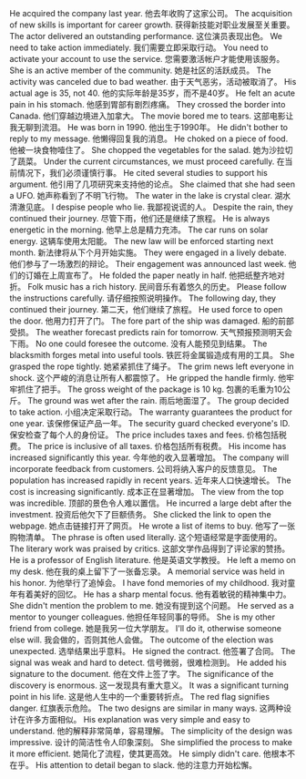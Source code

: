 He acquired the company last year. 他去年收购了这家公司。
The acquisition of new skills is important for career growth. 获得新技能对职业发展至关重要。
The actor delivered an outstanding performance. 这位演员表现出色。
We need to take action immediately. 我们需要立即采取行动。
You need to activate your account to use the service. 您需要激活帐户才能使用该服务。
She is an active member of the community. 她是社区的活跃成员。
The activity was canceled due to bad weather. 由于天气恶劣，活动被取消了。
His actual age is 35, not 40. 他的实际年龄是35岁，而不是40岁。
He felt an acute pain in his stomach. 他感到胃部有剧烈疼痛。
They crossed the border into Canada. 他们穿越边境进入加拿大。
The movie bored me to tears. 这部电影让我无聊到流泪。
He was born in 1990. 他出生于1990年。
He didn't bother to reply to my message. 他懒得回复我的消息。
He choked on a piece of food. 他被一块食物噎住了。
She chopped the vegetables for the salad. 她为沙拉切了蔬菜。
Under the current circumstances, we must proceed carefully. 在当前情况下，我们必须谨慎行事。
He cited several studies to support his argument. 他引用了几项研究来支持他的论点。
She claimed that she had seen a UFO. 她声称看到了不明飞行物。
The water in the lake is crystal clear. 湖水清澈见底。
I despise people who lie. 我鄙视说谎的人。
Despite the rain, they continued their journey. 尽管下雨，他们还是继续了旅程。
He is always energetic in the morning. 他早上总是精力充沛。
The car runs on solar energy. 这辆车使用太阳能。
The new law will be enforced starting next month. 新法律将从下个月开始实施。
They were engaged in a lively debate. 他们参与了一场激烈的辩论。
Their engagement was announced last week. 他们的订婚在上周宣布了。
He folded the paper neatly in half. 他把纸整齐地对折。
Folk music has a rich history. 民间音乐有着悠久的历史。
Please follow the instructions carefully. 请仔细按照说明操作。
The following day, they continued their journey. 第二天，他们继续了旅程。
He used force to open the door. 他用力打开了门。
The fore part of the ship was damaged. 船的前部受损。
The weather forecast predicts rain for tomorrow. 天气预报预测明天会下雨。
No one could foresee the outcome. 没有人能预见到结果。
The blacksmith forges metal into useful tools. 铁匠将金属锻造成有用的工具。
She grasped the rope tightly. 她紧紧抓住了绳子。
The grim news left everyone in shock. 这个严峻的消息让所有人都震惊了。
He gripped the handle firmly. 他牢牢抓住了把手。
The gross weight of the package is 10 kg. 包裹的毛重为10公斤。
The ground was wet after the rain. 雨后地面湿了。
The group decided to take action. 小组决定采取行动。
The warranty guarantees the product for one year. 该保修保证产品一年。
The security guard checked everyone's ID. 保安检查了每个人的身份证。
The price includes taxes and fees. 价格包括税费。
The price is inclusive of all taxes. 价格包括所有税费。
His income has increased significantly this year. 今年他的收入显著增加。
The company will incorporate feedback from customers. 公司将纳入客户的反馈意见。
The population has increased rapidly in recent years. 近年来人口快速增长。
The cost is increasing significantly. 成本正在显著增加。
The view from the top was incredible. 顶部的景色令人难以置信。
He incurred a large debt after the investment. 投资后他欠下了巨额债务。
She clicked the link to open the webpage. 她点击链接打开了网页。
He wrote a list of items to buy. 他写了一张购物清单。
The phrase is often used literally. 这个短语经常是字面使用的。
The literary work was praised by critics. 这部文学作品得到了评论家的赞扬。
He is a professor of English literature. 他是英语文学教授。
He left a memo on my desk. 他在我的桌上留下了一张备忘录。
A memorial service was held in his honor. 为他举行了追悼会。
I have fond memories of my childhood. 我对童年有着美好的回忆。
He has a sharp mental focus. 他有着敏锐的精神集中力。
She didn't mention the problem to me. 她没有提到这个问题。
He served as a mentor to younger colleagues. 他担任年轻同事的导师。
She is my other friend from college. 她是我另一位大学朋友。
I'll do it, otherwise someone else will. 我会做的，否则其他人会做。
The outcome of the election was unexpected. 选举结果出乎意料。
He signed the contract. 他签署了合同。
The signal was weak and hard to detect. 信号微弱，很难检测到。
He added his signature to the document. 他在文件上签了字。
The significance of the discovery is enormous. 这一发现具有重大意义。
It was a significant turning point in his life. 这是他人生中的一个重要转折点。
The red flag signifies danger. 红旗表示危险。
The two designs are similar in many ways. 这两种设计在许多方面相似。
His explanation was very simple and easy to understand. 他的解释非常简单，容易理解。
The simplicity of the design was impressive. 设计的简洁性令人印象深刻。
She simplified the process to make it more efficient. 她简化了流程，使其更高效。
He simply didn't care. 他根本不在乎。
His attention to detail began to slack. 他的注意力开始松懈。
